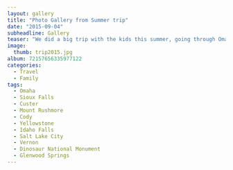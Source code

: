 ```yaml
---
layout: gallery
title: "Photo Gallery from Summer trip"
date: "2015-09-04"
subheadline: Gallery
teaser: "We did a big trip with the kids this summer, going through Omaha, Sioux Falls, Custer, Mount Rushmore, Cody, Yellowstone, Idaho Falls, Salt Lake City, Vernon, Dinosaur Nat'l Monument, and Glenwood Springs. Here are some photos from that trip. Enjoy!"
image:
  thumb: trip2015.jpg
album: 72157656335977122
categories:
  - Travel
  - Family
tags:
  - Omaha
  - Sioux Falls
  - Custer
  - Mount Rushmore
  - Cody
  - Yellowstone
  - Idaho Falls
  - Salt Lake City
  - Vernon
  - Dinosaur National Monument
  - Glenwood Springs
---
```

